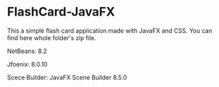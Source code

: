 # FlashCard-JavaFX
This a simple flash card application made with JavaFX and CSS. You can find here whole folder's zip file. 

NetBeans: 8.2

Jfoenix: 8.0.10

Scece Builder: JavaFX Scene Builder 8.5.0
